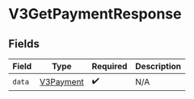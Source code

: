 # V3GetPaymentResponse


## Fields

| Field                                         | Type                                          | Required                                      | Description                                   |
| --------------------------------------------- | --------------------------------------------- | --------------------------------------------- | --------------------------------------------- |
| `data`                                        | [V3Payment](../../models/shared/V3Payment.md) | :heavy_check_mark:                            | N/A                                           |